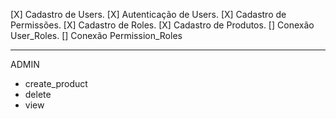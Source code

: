 [X] Cadastro de Users.
[X] Autenticação de Users.
[X] Cadastro de Permissões.
[X] Cadastro de Roles.
[X] Cadastro de Produtos.
[] Conexão User_Roles.
[] Conexão Permission_Roles

---

ADMIN

- create_product
- delete
- view
